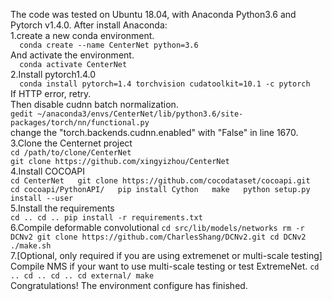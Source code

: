 The code was tested on Ubuntu 18.04, with Anaconda Python3.6 and Pytorch v1.4.0. After install Anaconda:  
    1.create a new conda environment.  
    ```  
    conda create --name CenterNet python=3.6  
    ```  
    And activate the environment.  
    ```  
    conda activate CenterNet
    ```  
    2.Install pytorch1.4.0  
    ```  
    conda install pytorch=1.4 torchvision cudatoolkit=10.1 -c pytorch  
    ```  
    If HTTP error, retry.  
    Then disable cudnn batch normalization.  
    ```
    gedit ~/anaconda3/envs/CenterNet/lib/python3.6/site-packages/torch/nn/functional.py  
    ```  
    change the "torch.backends.cudnn.enabled" with "False" in line 1670.  
    3.Clone the Centernet project  
    ```
    cd /path/to/clone/CenterNet  
    ```  
    ```
    git clone https://github.com/xingyizhou/CenterNet  
    ```  
    4.Install COCOAPI  
    ```
    cd CenterNet  
    git clone https://github.com/cocodataset/cocoapi.git  
    cd cocoapi/PythonAPI/  
    pip install Cython  
    make  
    python setup.py install --user  
    ```  
    5.Install the requirements  
    ```
    cd ..
    cd ..
    pip install -r requirements.txt
    ```  
    6.Compile deformable convolutional 
    ```
    cd src/lib/models/networks
    rm -r DCNv2
    git clone https://github.com/CharlesShang/DCNv2.git
    cd DCNv2
    ./make.sh
    ```  
    7.[Optional, only required if you are using extremenet or multi-scale testing] Compile NMS if your want to use multi-scale testing or test ExtremeNet.
    ```
    cd ..
    cd ..
    cd ..
    cd external/
    make
    ```   
    Congratulations! The environment configure has finished.
